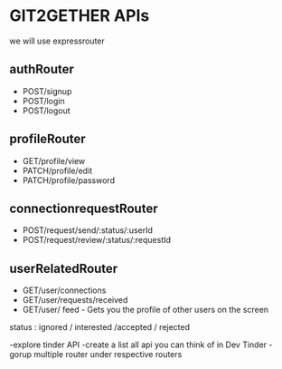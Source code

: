# GIT2GETHER APIs


we will use expressrouter
## authRouter
- POST/signup
- POST/login
- POST/logout
## profileRouter
- GET/profile/view
- PATCH/profile/edit
- PATCH/profile/password
## connectionrequestRouter
- POST/request/send/:status/:userId 
- POST/request/review/:status/:requestId
## userRelatedRouter
- GET/user/connections
- GET/user/requests/received
- GET/user/ feed - Gets you the profile of other users on the screen



status : ignored / interested /accepted / rejected



 -explore tinder API
 -create a list all api you can think of in Dev Tinder
 -gorup multiple router under respective routers